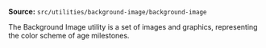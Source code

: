 **Source:** `src/utilities/background-image/background-image`

The Background Image utility is a set of images and graphics, representing the color scheme of age milestones.